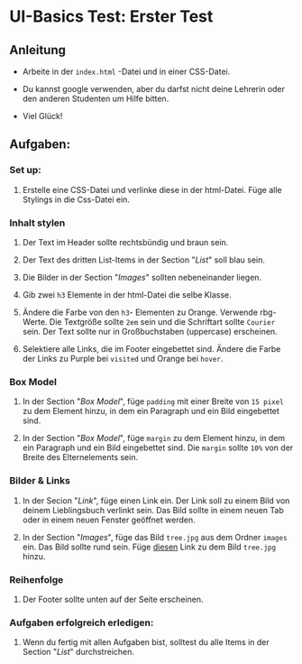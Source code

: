 # UI-Basics Test: Erster Test
## Anleitung

* Arbeite in der `index.html` -Datei und in einer CSS-Datei.

* Du kannst google verwenden, aber du darfst nicht deine Lehrerin oder den anderen Studenten um Hilfe bitten.

* Viel Glück! 

## Aufgaben:
### Set up:
1. Erstelle eine CSS-Datei und verlinke diese in der html-Datei. Füge alle Stylings in die Css-Datei ein.


### Inhalt stylen 
1. Der Text im Header sollte rechtsbündig und braun sein.

2. Der Text des dritten List-Items  in der Section  "_List_" soll blau sein.

3. Die Bilder in der Section "_Images_" sollten nebeneinander liegen.

4. Gib zwei `h3` Elemente in der html-Datei die selbe Klasse.

5. Ändere die Farbe von den `h3`- Elementen zu Orange. Verwende rbg-Werte. Die Textgröße sollte `2em` sein und die Schriftart sollte `Courier` sein. Der Text sollte nur in Großbuchstaben (uppercase) erscheinen.

6. Selektiere alle Links, die im Footer eingebettet sind. Ändere die Farbe der Links zu Purple bei `visited` und Orange bei `hover`.

### Box Model 
1. In der Section "_Box Model_", füge `padding` mit einer Breite von `15 pixel` zu dem Element hinzu, in dem ein Paragraph und ein Bild eingebettet sind.

2. In der Section "_Box Model_", füge `margin` zu dem Element hinzu, in dem ein Paragraph und ein Bild eingebettet sind. Die `margin` sollte `10%` von der Breite des Elternelements sein.


### Bilder & Links 
1. In der Secion "_Link_", füge einen Link ein. Der Link soll zu einem Bild von deinem Lieblingsbuch verlinkt sein. Das Bild sollte in einem neuen Tab oder in einem neuen Fenster geöffnet werden. 

2. In  der Section "_Images_", füge  das Bild  `tree.jpg` aus dem Ordner `images` ein. Das Bild sollte rund sein. Füge [diesen](https://caseytrees.org/tree-species/) Link zu dem Bild `tree.jpg` hinzu.

### Reihenfolge
1. Der Footer sollte unten auf der Seite erscheinen.

### Aufgaben erfolgreich erledigen: 
1. Wenn du fertig  mit allen Aufgaben bist, solltest du alle Items in der Section "_List_" durchstreichen. 
